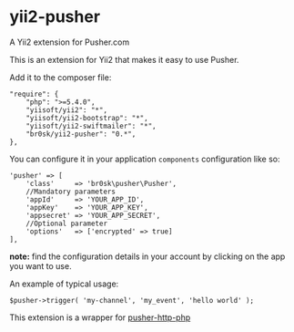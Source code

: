 # yii2-pusher
A Yii2 extension for Pusher.com

This is an extension for Yii2 that makes it easy to use Pusher.

Add it to the composer file:
    
    "require": {
        "php": ">=5.4.0",
        "yiisoft/yii2": "*",
        "yiisoft/yii2-bootstrap": "*",
        "yiisoft/yii2-swiftmailer": "*",
	  	"br0sk/yii2-pusher": "0.*",
    },

You can configure it in your application `components` configuration like so:

    'pusher' => [
        'class'     => 'br0sk\pusher\Pusher',
        //Mandatory parameters
        'appId'     => 'YOUR_APP_ID',
        'appKey'    => 'YOUR_APP_KEY',
        'appsecret' => 'YOUR_APP_SECRET',
        //Optional parameter
        'options'   => ['encrypted' => true]
    ],
	
**note:** find the configuration details in your account by clicking on the app you want to use. 

An example of typical usage:

    $pusher->trigger( 'my-channel', 'my_event', 'hello world' );

This extension is a wrapper for [pusher-http-php](https://github.com/pusher/pusher-http-php)
